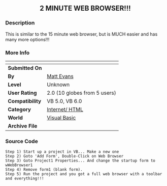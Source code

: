 ﻿<div align="center">

## 2 MINUTE WEB BROWSER\!\!\!


</div>

### Description

This is similar to the 15 minute web browser, but is MUCH easier and has many more options!!!
 
### More Info
 


<span>             |<span>
---                |---
**Submitted On**   |
**By**             |[Matt Evans](https://github.com/Planet-Source-Code/PSCIndex/blob/master/ByAuthor/matt-evans.md)
**Level**          |Unknown
**User Rating**    |2.0 (10 globes from 5 users)
**Compatibility**  |VB 5\.0, VB 6\.0
**Category**       |[Internet/ HTML](https://github.com/Planet-Source-Code/PSCIndex/blob/master/ByCategory/internet-html__1-34.md)
**World**          |[Visual Basic](https://github.com/Planet-Source-Code/PSCIndex/blob/master/ByWorld/visual-basic.md)
**Archive File**   |[](https://github.com/Planet-Source-Code/matt-evans-2-minute-web-browser__1-1415/archive/master.zip)





### Source Code

```
Step 1) Start up a project in VB... Make a new one
Step 2) Goto 'Add Form', Double-Click on Web Browser
Step 3) Goto Project1 Properties... And change the startup form to wWebBrowser1
Step 4) Remove form1 (blank form).
Step 5) Run the project and you got a full web browser with a toolbar and everything!!!
```

